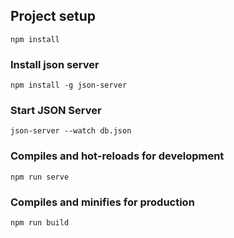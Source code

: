
## Project setup
```
npm install
```

### Install json server

```
npm install -g json-server
```

### Start JSON Server

```
json-server --watch db.json
```

### Compiles and hot-reloads for development
```
npm run serve
```

### Compiles and minifies for production
```
npm run build
```

